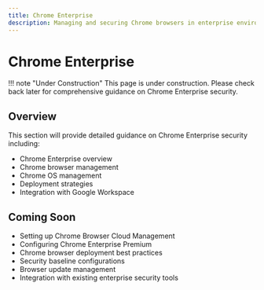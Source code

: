 ```yaml
---
title: Chrome Enterprise
description: Managing and securing Chrome browsers in enterprise environments
---
```


# Chrome Enterprise

!!! note "Under Construction"
    This page is under construction. Please check back later for comprehensive guidance on Chrome Enterprise security.

## Overview

This section will provide detailed guidance on Chrome Enterprise security including:

- Chrome Enterprise overview
- Chrome browser management
- Chrome OS management
- Deployment strategies
- Integration with Google Workspace

## Coming Soon

- Setting up Chrome Browser Cloud Management
- Configuring Chrome Enterprise Premium
- Chrome browser deployment best practices
- Security baseline configurations
- Browser update management
- Integration with existing enterprise security tools
